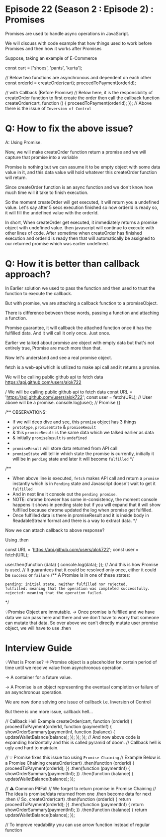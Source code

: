 

# Episode 22 (Season 2 : Episode 2) : Promises

Promises are used to handle async operations in JavaScript.

We will discuss with code example that how things used to work before Promises and then how it works after Promises

Suppose, taking an example of E-Commerce

const cart = ['shoes', 'pants', 'kurta'];

// Below two functions are asynchronous and dependent on each other
const orderId = createOrder(cart);
proceedToPayment(orderId);

// with Callback (Before Promise)
// Below here, it is the responsibility of createOrder function to first create the order then call the callback function
createOrder(cart, function () {
  proceedToPayment(orderId);
});
// Above there is the issue of `Inversion of Control`

# Q: How to fix the above issue?
A: Using Promise.

Now, we will make createOrder function return a promise and we will capture that promise into a variable

Promise is nothing but we can assume it to be empty object with some data value in it, and this data value will hold whatever this createOrder function will return.

Since createOrder function is an async function and we don't know how much time will it take to finish execution.

So the moment createOrder will get executed, it will return you a undefined value. Let's say after 5 secs execution finished so now orderId is ready so, it will fill the undefined value with the orderId.

In short, When createOrder get executed, it immediately returns a promise object with undefined value. then javascript will continue to execute with other lines of code. After sometime when createOrder has finished execution and orderId is ready then that will automatically be assigned to our returned promise which was earlier undefined.

# Q: How it is better than callback approach?

In Earlier solution we used to pass the function and then used to trust the function to execute the callback.

But with promise, we are attaching a callback function to a promiseObject.

There is difference between these words, passing a function and attaching a function.

Promise guarantee, it will callback the attached function once it has the fulfilled data. And it will call it only once. Just once.

Earlier we talked about promise are object with empty data but that's not entirely true, Promise are much more than that.

Now let's understand and see a real promise object.

fetch is a web-api which is utilized to make api call and it returns a promise.

We will be calling public github api to fetch data https://api.github.com/users/alok722

/ We will be calling public github api to fetch data
const URL = 'https://api.github.com/users/alok722';
const user = fetch(URL);
// User above will be a promise.
console.log(user); // Promise {<Pending>}

/** OBSERVATIONS:
 * If we will deep dive and see, this `promise` object has 3 things
 * `prototype`, `promiseState` & `promiseResult`
 * & this `promiseResult` is the same data which we talked earlier as data
 * & initially `promiseResult` is `undefined`
 *
 * `promiseResult` will store data returned from API call
 * `promiseState` will tell in which state the promise is currently, initially it will be in `pending` state and later it will become `fulfilled`
 */

/**
 * When above line is executed, `fetch` makes API call and return a `promise` instantly which is in `Pending` state and Javascript doesn't wait to get it `fulfilled`
 * And in next line it console out the `pending promise`.
 * NOTE: chrome browser has some in-consistency, the moment console happens it shows in pending state but if you will expand that it will show fulfilled because chrome updated the log when promise get fulfilled.
 * Once fulfilled data is there in promiseResult and it is inside body in ReadableStream format and there is a way to extract data.
 */

 Now we can attach callback to above response?

Using .then

const URL = 'https://api.github.com/users/alok722';
const user = fetch(URL);

user.then(function (data) {
  console.log(data);
});
// And this is how Promise is used.
// It guarantees that it could be resolved only once, either it could be `success` or `failure`
/**
    A Promise is in one of these states:

    pending: initial state, neither fulfilled nor rejected.
    fulfilled: meaning that the operation was completed successfully.
    rejected: meaning that the operation failed.
 */


 💡Promise Object are immutable.
-> Once promise is fulfilled and we have data we can pass here and there and we don't have to worry that someone can mutate that data. So over above we can't directly mutate user promise object, we will have to use .then


# Interview Guide
💡What is Promise?
-> Promise object is a placeholder for certain period of time until we receive value from asynchronous operation.

-> A container for a future value.

-> A Promise is an object representing the eventual completion or failure of an asynchronous operation.

We are now done solving one issue of callback i.e. Inversion of Control

But there is one more issue, callback hell...

// Callback Hell Example
createOrder(cart, function (orderId) {
  proceedToPayment(orderId, function (paymentInf) {
    showOrderSummary(paymentInf, function (balance) {
      updateWalletBalance(balance);
    });
  });
});
// And now above code is expanding horizontally and this is called pyramid of doom.
// Callback hell is ugly and hard to maintain.

// 💡 Promise fixes this issue too using `Promise Chaining`
// Example Below is a Promise Chaining
createOrder(cart)
  .then(function (orderId) {
    proceedToPayment(orderId);
  })
  .then(function (paymentInf) {
    showOrderSummary(paymentInf);
  })
  .then(function (balance) {
    updateWalletBalance(balance);
  });

// ⚠️ Common PitFall
// We forget to return promise in Promise Chaining
// The idea is promise/data returned from one .then become data for next .then
// So,
createOrder(cart)
  .then(function (orderId) {
    return proceedToPayment(orderId);
  })
  .then(function (paymentInf) {
    return showOrderSummary(paymentInf);
  })
  .then(function (balance) {
    return updateWalletBalance(balance);
  });

// To improve readability you can use arrow function instead of regular function



